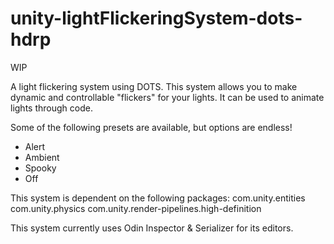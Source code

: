 # unity-lightFlickeringSystem-dots-hdrp

WIP

A light flickering system using DOTS. This system allows you to make dynamic and controllable "flickers" for your lights.
It can be used to animate lights through code.

Some of the following presets are available, but options are endless!
- Alert
- Ambient
- Spooky
- Off

This system is dependent on the following packages:
com.unity.entities
com.unity.physics
com.unity.render-pipelines.high-definition

This system currently uses Odin Inspector & Serializer for its editors.
